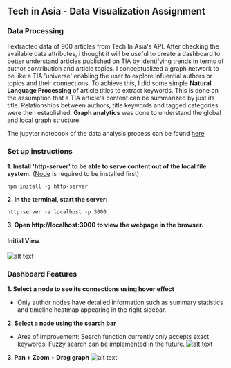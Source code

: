 ## Tech in Asia - Data Visualization Assignment


### Data Processing

I extracted data of 900 articles from Tech In Asia's API. After checking the available data attributes, i thought it will be useful to create a dashboard to better understand articles published on TIA by identifying trends in terms of author contribution and article topics. I conceptualized a graph network to be like a TIA 'universe' enabling the user to explore infuential authors or topics and their connections. To achieve this, I did some simple **Natural Language Processing** of article titles to extract keywords. This is done on the assumption that a TIA article's content can be summarized by just its title. Relationships between authors, title keywords and tagged categories were then established. **Graph analytics** was done to understand the global and local graph structure.

The jupyter notebook of the data analysis process can be found [here](https://github.com/dianaow/Tech_in_Asia_dataviz/blob/master/TIA.ipynb)

### Set up instructions

**1. Install 'http-server' to be able to serve content out of the local file system.** ([Node](https://nodejs.org/en/) is required to be installed first)

```npm install -g http-server```

**2. In the terminal, start the server:**

```http-server -a localhost -p 3000```

**3. Open http://localhost:3000 to view the webpage in the browser.**

#### Initial View
![alt text](https://github.com/dianaow/Tech_in_Asia_dataviz/blob/master/images/initial_view.png "Initial View")

### Dashboard Features

**1. Select a node to see its connections using hover effect**
* Only author nodes have detailed information such as summary statistics and timeline heatmap appearing in the right sidebar.

**2. Select a node using the search bar**
* Area of improvement: Search function currently only accepts exact keywords. Fuzzy search can be implemented in the future.
![alt text](https://github.com/dianaow/Tech_in_Asia_dataviz/blob/master/images/search_view.gif "Search View")

**3. Pan + Zoom + Drag graph**
![alt text](https://github.com/dianaow/Tech_in_Asia_dataviz/blob/master/images/zoom_view.gif "Zoom View")